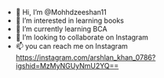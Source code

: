 - 👋 Hi, I’m @Mohhdzeeshan11
- 👀 I’m interested in learning books
- 🌱 I’m currently learning BCA
- 💞️ I’m looking to collaborate on Instagram
- 📫 you can reach me on Instagram https://instagram.com/arshlan_khan_0786?igshid=MzMyNGUyNmU2YQ==
<!---
Mohhdzeeshan11/Mohhdzeeshan11 is a ✨ special ✨ repository because its `README.md` (this file) appears on your GitHub profile.
You can click the Preview link to take a look at your changes.
--->
